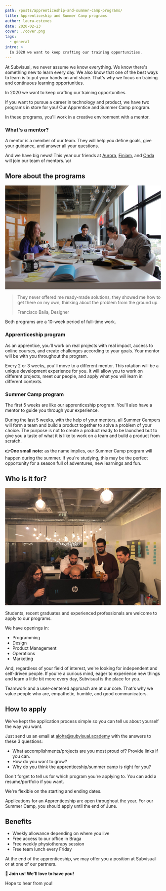 ```yaml
---
path: /posts/apprenticeship-and-summer-camp-programs/
title: Apprenticeship and Summer Camp programs
author: laura-esteves
date: 2020-02-23
cover: ./cover.png
tags:
  - general
intro: >
  In 2020 we want to keep crafting our training opportunities.
---
```


At Subvisual, we never assume we know everything. We know there's something new
to learn every day. We also know that one of the best ways to learn is to put
your hands on and share. That's why we focus on training and continuous
learning opportunities.

In 2020 we want to keep crafting our training opportunities.

If you want to pursue a career in technology and product, we have two programs
in store for you! Our Apprentice and Summer Camp program.

In these programs, you'll work in a creative environment with a mentor.

### What's a mentor?

A mentor is a member of our team. They will help you define goals, give your
guidance, and answer all your questions.

And we have big news! This year our friends at [Aurora], [Finiam], and [Onda]
will join our team of mentors. \o/

## More about the programs

![](./1.jpg)

> They never offered me ready-made solutions, they showed me how to get there
> on my own, thinking about the problem from the ground up.
>
> Francisco Baila, Designer

Both programs are a 10-week period of full-time work.

### Apprenticeship program

As an apprentice, you'll work on real projects with real impact, access to
online courses, and create challenges according to your goals. Your mentor will
be with you throughout the program.

Every 2 or 3 weeks, you'll move to a different mentor. This rotation will be a
unique development experience for you. It will allow you to work on different
projects, meet our people, and apply what you will learn in different contexts.

### Summer Camp program

The first 5 weeks are like our apprenticeship program. You'll also have a
mentor to guide you through your experience.

During the last 5 weeks, with the help of your mentors, all Summer Campers will
form a team and build a product together to solve a problem of your choice. The
purpose is not to create a product ready to be launched but to give you a taste
of what it is like to work on a team and build a product from scratch.

**👉One small note:** as the name implies, our Summer Camp program will happen
during the summer. If you're studying, this may be the perfect opportunity for
a season full of adventures, new learnings and fun.

## Who is it for?

![](./2.jpg)

Students, recent graduates and experienced professionals are welcome to apply
to our programs.

We have openings in:

- Programming
- Design
- Product Management
- Operations
- Marketing

And, regardless of your field of interest, we're looking for independent and
self-driven people. If you're a curious mind, eager to experience new things
and learn a little bit more every day, Subvisual is the place for you.

Teamwork and a user-centered approach are at our core. That's why we value
people who are, empathetic, humble, and good communicators.

## How to apply

We've kept the application process simple so you can tell us about yourself the
way you want.

Just send us an email at [aloha@subvisual.academy] with the answers to these 3
questions:

- What accomplishments/projects are you most proud of? Provide links if you
  can.
- How do you want to grow?
- Why do you think the apprenticeship/summer camp is right for you?

Don't forget to tell us for which program you're applying to. You can add a
resume/portfolio if you want.

We're flexible on the starting and ending dates.

Applications for an Apprenticeship are open throughout the year. For our Summer
Camp, you should apply until the end of June.

## Benefits

- Weekly allowance depending on where you live
- Free access to our office in Braga
- Free weekly physiotherapy session
- Free team lunch every Friday

At the end of the apprenticeship, we may offer you a position at Subvisual or
at one of our partners.

**💪 Join us! We'll love to have you!**

Hope to hear from you!

[Aurora]: https://auroradigital.co/
[Finiam]: https://www.finiam.com/
[Onda]: https://ondastudio.co/
[aloha@subvisual.academy]: mailto:aloha@subvisual.academy
